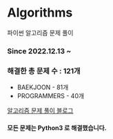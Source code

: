 # Algorithms
파이썬 알고리즘 문제 풀이
### Since 2022.12.13 ~
### 해결한 총 문제 수 : 121개
- BAEKJOON - 81개
- PROGRAMMERS - 40개

[알고리즘 문제 풀이 블로그](https://monzheld.tistory.com/category/%E2%8C%A8%EF%B8%8F%20Algorithms)
#### 모든 문제는 Python3 로 해결했습니다.
